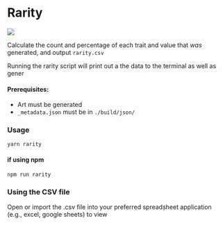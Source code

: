 # Rarity

![](<../.gitbook/assets/image (6).png>)

Calculate the count and percentage of each trait and value that _was_ generated, and output `rarity.csv`

Running the rarity script will print out a the data to the terminal as well as gener

#### Prerequisites:

* Art must be generated
* `_metadata.json` must be in `./build/json/`

### Usage

```
yarn rarity
```

#### if using npm

```
npm run rarity
```

### Using the CSV file

Open or import the .csv file into your preferred spreadsheet application (e.g., excel, google sheets) to view
